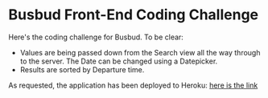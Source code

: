# Busbud Front-End Coding Challenge

Here's the coding challenge for Busbud. To be clear:

- Values are being passed down from the Search view all the way through to the server. The Date can be changed using a Datepicker.
- Results are sorted by Departure time.

As requested, the application has been deployed to Heroku: [here is the link](https://shielded-spire-08850.herokuapp.com/)
